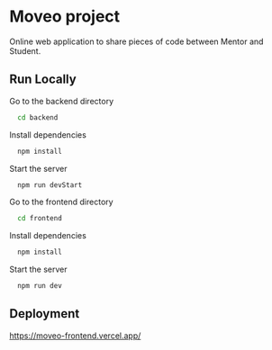 
# Moveo project

Online web application to share pieces of code between Mentor and Student.

## Run Locally

Go to the backend directory 

```bash
  cd backend
```

Install dependencies

```bash
  npm install
```

Start the server

```bash
  npm run devStart
```

Go to the frontend directory 

```bash
  cd frontend
```

Install dependencies

```bash
  npm install
```

Start the server

```bash
  npm run dev
```

## Deployment

https://moveo-frontend.vercel.app/